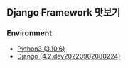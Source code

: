 ## Django Framework 맛보기

### Environment
* [Python3 (3.10.6)](https://www.python.org/downloads/release/python-3106/)
* [Django (4.2.dev20220902080224)](https://docs.djangoproject.com/en/dev/releases/4.2/)
